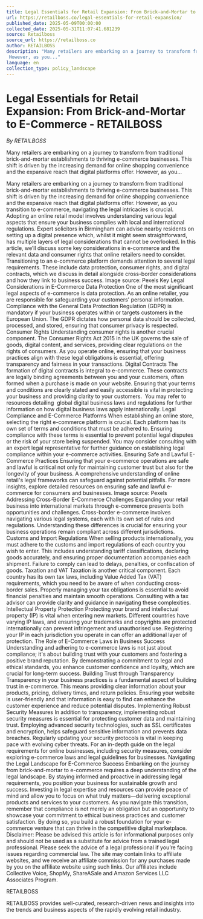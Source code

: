 ```yaml
---
title: Legal Essentials for Retail Expansion: From Brick-and-Mortar to E-Commerce - RETAILBOSS
url: https://retailboss.co/legal-essentials-for-retail-expansion/
published_date: 2025-05-09T00:00:00
collected_date: 2025-05-31T11:07:41.681239
source: Retailboss
source_url: https://retailboss.co
author: RETAILBOSS
description: "Many retailers are embarking on a journey to transform from traditional brick-and-mortar establishments to thriving e-commerce businesses. This shift is driven by the increasing demand for online shopping convenience and the expansive reach that digital platforms offer. 
 However, as you..."
language: en
collection_type: policy_landscape
---
```


# Legal Essentials for Retail Expansion: From Brick-and-Mortar to E-Commerce - RETAILBOSS

*By RETAILBOSS*

Many retailers are embarking on a journey to transform from traditional brick-and-mortar establishments to thriving e-commerce businesses. This shift is driven by the increasing demand for online shopping convenience and the expansive reach that digital platforms offer. 
 However, as you...

Many retailers are embarking on a journey to transform from traditional brick-and-mortar establishments to thriving e-commerce businesses. This shift is driven by the increasing demand for online shopping convenience and the expansive reach that digital platforms offer. 
 However, as you transition to e-commerce, navigating the legal intricacies is crucial. Adopting an online retail model involves understanding various legal aspects that ensure your business complies with local and international regulations. Expert solicitors in Birmingham can advise nearby residents on setting up a digital presence which, whilst it might seem straightforward, has multiple layers of legal considerations that cannot be overlooked. 
 In this article, we’ll discuss some key considerations in e-commerce and the relevant data and consumer rights that online retailers need to consider. Transitioning to an e-commerce platform demands attention to several legal requirements. These include data protection, consumer rights, and digital contracts, which we discuss in detail alongside cross-border considerations and how they link to business success. 
 Image source: Pexels 
 Key Legal Considerations in E-Commerce 
 Data Protection 
 One of the most significant legal aspects of e-commerce is data protection. As an online retailer, you are responsible for safeguarding your customers' personal information. Compliance with the General Data Protection Regulation (GDPR) is mandatory if your business operates within or targets customers in the European Union. The GDPR dictates how personal data should be collected, processed, and stored, ensuring that consumer privacy is respected. 
 Consumer Rights 
 Understanding consumer rights is another crucial component. The Consumer Rights Act 2015 in the UK governs the sale of goods, digital content, and services, providing clear regulations on the rights of consumers. As you operate online, ensuring that your business practices align with these legal obligations is essential, offering transparency and fairness in your transactions. 
 Digital Contracts 
 The formation of digital contracts is integral to e-commerce. These contracts are legally binding agreements between you and your customers, often formed when a purchase is made on your website. Ensuring that your terms and conditions are clearly stated and easily accessible is vital in protecting your business and providing clarity to your customers.  You may refer to resources detailing  global digital business laws and regulations for further information on how digital business laws apply internationally. 
 Legal Compliance and E-Commerce Platforms 
 When establishing an online store, selecting the right e-commerce platform is crucial. Each platform has its own set of terms and conditions that must be adhered to. Ensuring compliance with these terms is essential to prevent potential legal disputes or the risk of your store being suspended. You may consider consulting with an expert legal representative for further guidance on establishing legal compliance within your e-commerce activities. 
 Ensuring Safe and Lawful E-Commerce Practices 
 Ensuring that your e-commerce operations are safe and lawful is critical not only for maintaining customer trust but also for the longevity of your business. A comprehensive understanding of online retail's legal frameworks can safeguard against potential pitfalls. For more insights, explore detailed resources on ensuring safe and lawful e-commerce for consumers and businesses. 
 Image source: Pexels 
 Addressing Cross-Border E-Commerce Challenges 
 Expanding your retail business into international markets through e-commerce presents both opportunities and challenges. Cross-border e-commerce involves navigating various legal systems, each with its own set of rules and regulations. Understanding these differences is crucial for ensuring your business operations remain compliant across different jurisdictions. 
 Customs and Import Regulations 
 When selling products internationally, you must adhere to the customs and import regulations of each country you wish to enter. This includes understanding tariff classifications, declaring goods accurately, and ensuring proper documentation accompanies each shipment. Failure to comply can lead to delays, penalties, or confiscation of goods. 
 Taxation and VAT 
 Taxation is another critical component. Each country has its own tax laws, including Value Added Tax (VAT) requirements, which you need to be aware of when conducting cross-border sales. Properly managing your tax obligations is essential to avoid financial penalties and maintain smooth operations. Consulting with a tax advisor can provide clarity and guidance in navigating these complexities. 
 Intellectual Property Protection 
 Protecting your brand and intellectual property (IP) is vital when entering new markets. Different countries have varying IP laws, and ensuring your trademarks and copyrights are protected internationally can prevent infringement and unauthorised use. Registering your IP in each jurisdiction you operate in can offer an additional layer of protection. 
 The Role of E-Commerce Laws in Business Success 
 Understanding and adhering to e-commerce laws is not just about compliance; it's about building trust with your customers and fostering a positive brand reputation. By demonstrating a commitment to legal and ethical standards, you enhance customer confidence and loyalty, which are crucial for long-term success. 
 Building Trust through Transparency 
 Transparency in your business practices is a fundamental aspect of building trust in e-commerce. This means providing clear information about your products, pricing, delivery times, and return policies. Ensuring your website is user-friendly and that information is easy to find can enhance the customer experience and reduce potential disputes. 
 Implementing Robust Security Measures 
 In addition to transparency, implementing robust security measures is essential for protecting customer data and maintaining trust. Employing advanced security technologies, such as SSL certificates and encryption, helps safeguard sensitive information and prevents data breaches. Regularly updating your security protocols is vital in keeping pace with evolving cyber threats. For an in-depth guide on the legal requirements for online businesses, including security measures, consider exploring e-commerce laws and legal guidelines for businesses. 
 Navigating the Legal Landscape for E-Commerce Success 
 Embarking on the journey from brick-and-mortar to e-commerce requires a deep understanding of the legal landscape. By staying informed and proactive in addressing legal requirements, you position your business for sustainable growth and success. Investing in legal expertise and resources can provide peace of mind and allow you to focus on what truly matters—delivering exceptional products and services to your customers. 
 As you navigate this transition, remember that compliance is not merely an obligation but an opportunity to showcase your commitment to ethical business practices and customer satisfaction. By doing so, you build a robust foundation for your e-commerce venture that can thrive in the competitive digital marketplace. 
 Disclaimer: Please be advised this article is for informational purposes only and should not be used as a substitute for advice from a trained legal professional. Please seek the advice of a legal professional if you’re facing issues regarding commercial law. 
 The site may contain links to affiliate websites, and we receive an affiliate commission for any purchases made by you on the affiliate website using such links. Our affiliates include Collective Voice, ShopMy, ShareASale and Amazon Services LLC Associates Program. 
 
 RETAILBOSS

RETAILBOSS provides well-curated, research-driven news and insights into the trends and business aspects of the rapidly evolving retail industry.